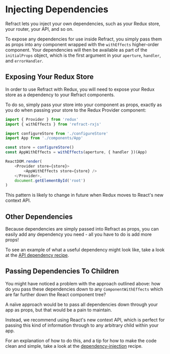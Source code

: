# Injecting Dependencies

Refract lets you inject your own dependencies, such as your Redux store, your router, your API, and so on.

To expose any dependencies for use inside Refract, you simply pass them as props into any component wrapped with the `withEffects` higher-order component. Your dependencies will then be available as part of the `initialProps` object, which is the first argument in your `aperture`, `handler`, and `errorHandler`.

## Exposing Your Redux Store

In order to use Refract with Redux, you will need to expose your Redux store as a dependency to your Refract components.

To do so, simply pass your store into your component as props, exactly as you do when passing your store to the Redux Provider component:

```js
import { Provider } from 'redux'
import { withEffects } from 'refract-rxjs'

import configureStore from './configureStore'
import App from './components/App'

const store = configureStore()
const AppWithEffects = withEffects(aperture, { handler })(App)

ReactDOM.render(
    <Provider store={store}>
        <AppWithEffects store={store} />
    </Provider>,
    document.getElementById('root')
)
```

This pattern is likely to change in future when Redux moves to React's new context API.

## Other Dependencies

Because dependencies are simply passed into Refract as props, you can easily add any dependency you need - all you have to do is add more props!

To see an example of what a useful dependency might look like, take a look at the [API dependency recipe](../recipes/creating-an-api-dependency.md).

## Passing Dependencies To Children

You might have noticed a problem with the approach outlined above: how do you pass these dependencies down to any `ComponentWithEffects` which are far further down the React component tree?

A naïve approach would be to pass all dependencies down through your app as props, but that would be a pain to maintain.

Instead, we recommend using React's new context API, which is perfect for passing this kind of information through to any arbitrary child within your app.

For an explanation of how to do this, and a tip for how to make the code clean and simple, take a look at the [dependency-injection](../recipes/dependency-injection.md) recipe.
